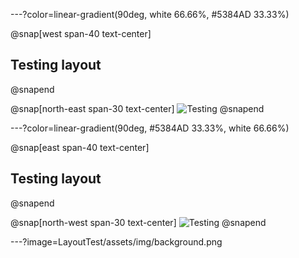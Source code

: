 ---?color=linear-gradient(90deg, white 66.66%, #5384AD 33.33%)

@snap[west span-40 text-center]
## Testing layout
@snapend

@snap[north-east span-30 text-center]
![Testing](https://res.infoq.com/articles/continuous-testing-best-practices/en/headerimage/unlocking-continuous-testing-logo-big-1564402385131.jpg)
@snapend


---?color=linear-gradient(90deg, #5384AD 33.33%, white 66.66%)

@snap[east span-40 text-center]
## Testing layout
@snapend

@snap[north-west span-30 text-center]
![Testing](https://res.infoq.com/articles/continuous-testing-best-practices/en/headerimage/unlocking-continuous-testing-logo-big-1564402385131.jpg)
@snapend

---?image=LayoutTest/assets/img/background.png
